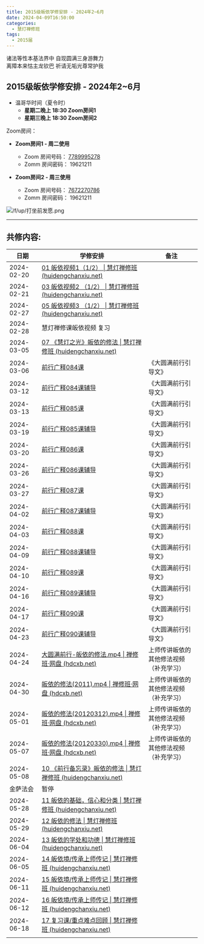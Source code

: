 ```yaml
---
title: 2015级皈依学修安排 - 2024年2~6月
date: 2024-04-09T16:50:00
categories:
  - 慧灯禅修班
tags:
  - 2015届
---
```

诸法等性本基法界中 自现圆满三身游舞力  
离障本来怙主龙钦巴 祈请无垢光尊常护我


## 2015级皈依学修安排 - 2024年2~6月


- 温哥华时间（夏令时）
  - **星期二晚上 18:30 Zoom房间1**
  - **星期三晚上 18:30 Zoom房间2**


Zoom房间：


- **Zoom房间1 - 周二使用**
  - Zoom 房间号码： [7789995278](https://us02web.zoom.us/j/7789995278?pwd=VjZmbWJFY2k2K0E5RVB2cTNIQmhqUT09)
  - Zomm 房间密码： 19621211


- **Zoom房间2 - 周三使用**
  - Zoom 房间号码： [7672270786](https://us02web.zoom.us/j/7672270786?pwd=bjRzNVpOT0g1cWF3WWVqVE1PZzlWZz09)
  - Zomm 房间密码： 19621211


![/f/up/打坐前发愿.png](/f/up/打坐前发愿.png)


---


## 共修内容:




|日期|学修安排|备注|
|---|---|---|
|2024-02-20|[01 皈依视频1（1/2） \| 慧灯禅修班 (huidengchanxiu.net)](https://www.huidengchanxiu.net/5jx/1gy/01)||
|2024-02-21|[03 皈依视频2 （1/2） \| 慧灯禅修班 (huidengchanxiu.net)](https://www.huidengchanxiu.net/5jx/1gy/03)||
|2024-02-27|[05 皈依视频3 （1/2） \| 慧灯禅修班 (huidengchanxiu.net)](https://www.huidengchanxiu.net/5jx/1gy/05)||
|2024-02-28|慧灯禅修课皈依视频 复习||
|2024-03-05|[07 《慧灯之光》皈依的修法 \| 慧灯禅修班 (huidengchanxiu.net)](https://www.huidengchanxiu.net/5jx/1gy/07)||
|2024-03-06|[前行广释084课](https://www.huidengchanxiu.net/refs/qxgs/qxgs-08gy#%E5%89%8D%E8%A1%8C%E5%B9%BF%E9%87%8A%E7%AC%AC084%E8%AF%BE)|《大圆满前行引导文》|
|2024-03-12|[前行广释084课辅导](https://www.huidengchanxiu.net/refs/qxgs/fudao/qxgsfd-08gy#%E5%89%8D%E8%A1%8C%E5%B9%BF%E9%87%8A%E7%AC%AC084%E8%AF%BE%E8%BE%85%E5%AF%BC)|《大圆满前行引导文》|
|2024-03-13|[前行广释085课](https://www.huidengchanxiu.net/refs/qxgs/qxgs-08gy#%E5%89%8D%E8%A1%8C%E5%B9%BF%E9%87%8A%E7%AC%AC085%E8%AF%BE)|《大圆满前行引导文》|
|2024-03-19|[前行广释085课辅导](https://www.huidengchanxiu.net/refs/qxgs/fudao/qxgsfd-08gy#%E5%89%8D%E8%A1%8C%E5%B9%BF%E9%87%8A%E7%AC%AC085%E8%AF%BE%E8%BE%85%E5%AF%BC)|《大圆满前行引导文》|
|2024-03-20|[前行广释086课](https://www.huidengchanxiu.net/refs/qxgs/qxgs-08gy#%E5%89%8D%E8%A1%8C%E5%B9%BF%E9%87%8A%E7%AC%AC086%E8%AF%BE)|《大圆满前行引导文》|
|2024-03-26|[前行广释086课辅导](https://www.huidengchanxiu.net/refs/qxgs/fudao/qxgsfd-08gy#%E5%89%8D%E8%A1%8C%E5%B9%BF%E9%87%8A%E7%AC%AC086%E8%AF%BE%E8%BE%85%E5%AF%BC)|《大圆满前行引导文》|
|2024-03-27|[前行广释087课](https://www.huidengchanxiu.net/refs/qxgs/qxgs-08gy#%E5%89%8D%E8%A1%8C%E5%B9%BF%E9%87%8A%E7%AC%AC087%E8%AF%BE)|《大圆满前行引导文》|
|2024-04-02|[前行广释087课辅导](https://www.huidengchanxiu.net/refs/qxgs/fudao/qxgsfd-08gy#%E5%89%8D%E8%A1%8C%E5%B9%BF%E9%87%8A%E7%AC%AC087%E8%AF%BE%E8%BE%85%E5%AF%BC)|《大圆满前行引导文》|
|2024-04-03|[前行广释088课](https://www.huidengchanxiu.net/refs/qxgs/qxgs-08gy#%E5%89%8D%E8%A1%8C%E5%B9%BF%E9%87%8A%E7%AC%AC088%E8%AF%BE)|《大圆满前行引导文》|
|2024-04-09|[前行广释088课辅导](https://www.huidengchanxiu.net/refs/qxgs/fudao/qxgsfd-08gy#%E5%89%8D%E8%A1%8C%E5%B9%BF%E9%87%8A%E7%AC%AC088%E8%AF%BE%E8%BE%85%E5%AF%BC)|《大圆满前行引导文》|
|2024-04-10|[前行广释089课](https://www.huidengchanxiu.net/refs/qxgs/qxgs-08gy#%E5%89%8D%E8%A1%8C%E5%B9%BF%E9%87%8A%E7%AC%AC089%E8%AF%BE)|《大圆满前行引导文》|
|2024-04-16|[前行广释089课辅导](https://www.huidengchanxiu.net/refs/qxgs/fudao/qxgsfd-08gy#%E5%89%8D%E8%A1%8C%E5%B9%BF%E9%87%8A%E7%AC%AC089%E8%AF%BE%E8%BE%85%E5%AF%BC)|《大圆满前行引导文》|
|2024-04-17|[前行广释090课](https://www.huidengchanxiu.net/refs/qxgs/qxgs-08gy#%E5%89%8D%E8%A1%8C%E5%B9%BF%E9%87%8A%E7%AC%AC090%E8%AF%BE)|《大圆满前行引导文》|
|2024-04-23|[前行广释090课辅导](https://www.huidengchanxiu.net/refs/qxgs/fudao/qxgsfd-08gy#%E5%89%8D%E8%A1%8C%E5%B9%BF%E9%87%8A%E7%AC%AC090%E8%AF%BE%E8%BE%85%E5%AF%BC)|《大圆满前行引导文》|
|2024-04-24|[大圆满前行-皈依的修法.mp4 \| 禅修班·网盘 (hdcxb.net)](https://box.hdcxb.net/%E7%A6%85%E4%BF%AE%E8%AF%BE%E8%A7%86%E9%A2%91/%E5%85%B6%E4%BB%96/%E5%A4%A7%E5%9C%86%E6%BB%A1%E5%89%8D%E8%A1%8C-%E7%9A%88%E4%BE%9D%E7%9A%84%E4%BF%AE%E6%B3%95.mp4)|上师传讲皈依的其他修法视频（补充学习）|
|2024-04-30|[皈依的修法(2011).mp4 \| 禅修班·网盘 (hdcxb.net)](https://box.hdcxb.net/%E7%A6%85%E4%BF%AE%E8%AF%BE%E8%A7%86%E9%A2%91/%E5%85%B6%E4%BB%96/%E7%9A%88%E4%BE%9D%E7%9A%84%E4%BF%AE%E6%B3%95(2011).mp4?auto_fullscreen=false)|上师传讲皈依的其他修法视频（补充学习）|
|2024-05-01|[皈依的修法(20120312).mp4 \| 禅修班·网盘 (hdcxb.net)](https://box.hdcxb.net/%E7%A6%85%E4%BF%AE%E8%AF%BE%E8%A7%86%E9%A2%91/%E5%85%B6%E4%BB%96/%E7%9A%88%E4%BE%9D%E7%9A%84%E4%BF%AE%E6%B3%95(20120312).mp4?auto_fullscreen=false)|上师传讲皈依的其他修法视频（补充学习）|
|2024-05-07|[皈依的修法(20120330).mp4 \| 禅修班·网盘 (hdcxb.net)](https://box.hdcxb.net/%E7%A6%85%E4%BF%AE%E8%AF%BE%E8%A7%86%E9%A2%91/%E5%85%B6%E4%BB%96/%E7%9A%88%E4%BE%9D%E7%9A%84%E4%BF%AE%E6%B3%95(20120330).mp4?auto_fullscreen=false)|上师传讲皈依的其他修法视频（补充学习）|
|2024-05-08|[10 《前行备忘录》皈依的修法 \| 慧灯禅修班 (huidengchanxiu.net)](https://www.huidengchanxiu.net/5jx/1gy/10)||
|金萨法会|暂停||
|2024-05-28|[11 皈依的基础，信心和分类 \| 慧灯禅修班 (huidengchanxiu.net)](https://www.huidengchanxiu.net/5jx/1gy/11)||
|2024-05-29|[12 皈依的修法 \| 慧灯禅修班 (huidengchanxiu.net)](https://www.huidengchanxiu.net/5jx/1gy/12)||
|2024-06-04|[13 皈依的学处和功德 \| 慧灯禅修班 (huidengchanxiu.net)](https://www.huidengchanxiu.net/5jx/1gy/13)||
|2024-06-05|[14 皈依境/传承上师传记 \| 慧灯禅修班 (huidengchanxiu.net)](https://www.huidengchanxiu.net/5jx/1gy/14)||
|2024-06-11|[15 皈依境/传承上师传记 \| 慧灯禅修班 (huidengchanxiu.net)](https://www.huidengchanxiu.net/5jx/1gy/15)||
|2024-06-12|[16 皈依境/传承上师传记 \| 慧灯禅修班 (huidengchanxiu.net)](https://www.huidengchanxiu.net/5jx/1gy/16)||
|2024-06-18|[17 复习课/重点难点回顾 \| 慧灯禅修班 (huidengchanxiu.net)](https://www.huidengchanxiu.net/5jx/1gy/17)||
||||






